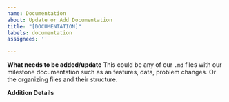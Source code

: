 ```yaml
---
name: Documentation
about: Update or Add Documentation
title: "[DOCUMENTATION]"
labels: documentation
assignees: ''

---
```


**What needs to be added/update**
This could be any of our `.md` files with our milestone documentation such as an features, data, problem changes. Or the organizing files and their structure. 

**Addition Details**
